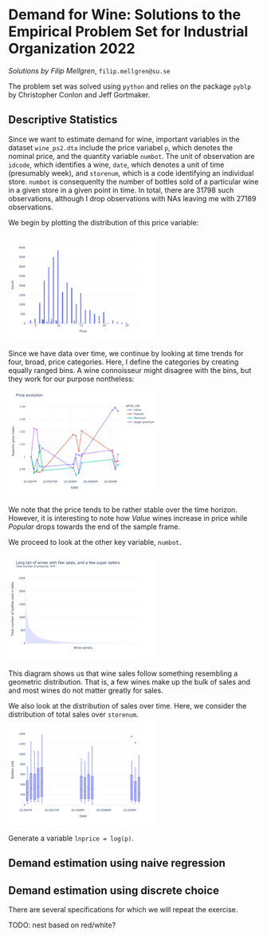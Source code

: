 # Demand for Wine: Solutions to the Empirical Problem Set for Industrial Organization 2022
*Solutions by Filip Mellgren*, `filip.mellgren@su.se`

The problem set was solved using `python` and relies on the package `pyblp` by Christopher Conlon and Jeff Gortmaker.

## Descriptive Statistics

Since we want to estimate demand for wine, important variables in the dataset `wine_ps2.dta` include the price variabel `p`, which denotes the nominal price, and the quantity variable `numbot`. The unit of observation are `idcode`, which identifies a wine, `date`, which denotes a unit of time (presumably week), and `storenum`, which is a code identifying an individual store. `numbot` is consequenlty the number of bottles sold of a particular wine in a given store in a given point in time. In total, there are 31798 such observations, although I drop observations with NAs leaving me with 27189 observations. 

We begin by plotting the distribution of this price variable:

<img src="figures/price_hist.png" alt="price_dist" width="300"/>

Since we have data over time, we continue by looking at time trends for four, broad, price categories. Here, I define the categories by creating equally ranged bins. A wine connoisseur might disagree with the bins, but they work for our purpose nontheless:

<img src="figures/price_index.png" alt="price_trend" width="300"/>

We note that the price tends to be rather stable over the time horizon. However, it is interesting to note how *Value* wines increase in price while *Popular* drops towards the end of the sample frame. 

We proceed to look at the other key variable, `numbot`.

<img src="figures/bottles_by_prod.png" alt="numbot_distr" width="300"/>

This diagram shows us that wine sales follow something resembling a geometric distribution. That is, a few wines make up the bulk of sales and and most wines do not matter greatly for sales.

We also look at the distribution of sales over time. Here, we consider the distribution of total sales over `storenum`.
<img src="figures/bottles_time.png" alt="numbot_time" width="300"/>



Generate a variable `lnprice = log(p)`. 

## Demand estimation using naive regression



## Demand estimation using discrete choice 

There are several specifications for which we will repeat the exercise. 

TODO: nest based on red/white?





